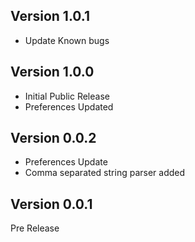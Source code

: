## Version 1.0.1
- Update Known bugs

## Version 1.0.0
- Initial Public Release
- Preferences Updated

## Version 0.0.2
- Preferences Update
- Comma separated string parser added

## Version 0.0.1

Pre Release
